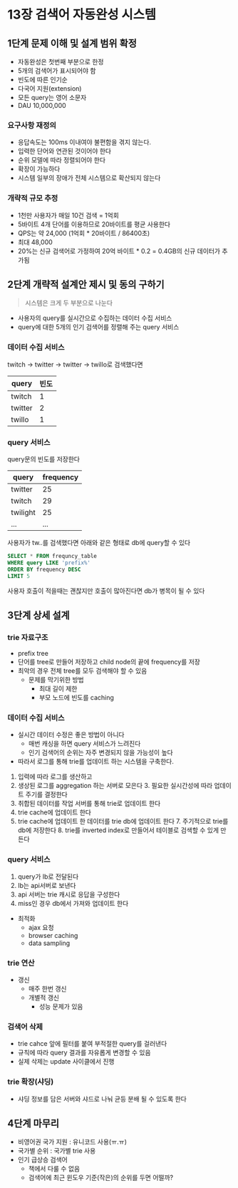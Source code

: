 # 13장 검색어 자동완성 시스템
## 1단계 문제 이해 및 설계 범위 확정
* 자동완성은 첫번째 부분으로 한정
* 5개의 검색어가 표시되어야 함
* 빈도에 따른 인기순
* 다국어 지원(extension)
* 모든 query는 영어 소문자
* DAU 10,000,000

### 요구사항 재정의
* 응답속도는 100ms 이내여야 불편함을 겪지 않는다.
* 입력한 단어와 연관된 것이어야 한다
* 순위 모델에 따라 정렬되어야 한다
* 확장이 가능하다
* 시스템 일부의 장애가 전체 시스템으로 확산되지 않는다

### 개략적 규모 추정
* 1천만 사용자가 매일 10건 검색 = 1억회
* 5바이트 4개 단어를 이용하므로 20바이트를 평균 사용한다
* QPS는 약 24,000 (1억회 * 20바이트 / 86400초)
* 최대 48,000
* 20%는 신규 검색어로 가정하여 20억 바이트 * 0.2 = 0.4GB의 신규 데이터가 추가됨

## 2단계 개략적 설계안 제시 및 동의 구하기
> 시스템은 크게 두 부분으로 나눈다
* 사용자의 query를 실시간으로 수집하는 데이터 수집 서비스
* query에 대한 5개의 인기 검색어를 정렬해 주는 query 서비스

### 데이터 수집 서비스
twitch -> twitter -> twitter -> twillo로 검색했다면

|query|빈도|
|---|---|
|twitch|1|
|twitter|2|
|twillo|1|

### query 서비스
query문의 빈도를 저장한다

| query     | frequency |
|-----------|-----------|
| twitter   | 25        |
| twitch    | 29        |
| twilight | 25        |
|...|...|

사용자가 tw..를 검색했다면 아래와 같은 형태로 db에 query할 수 있다
```SQL
SELECT * FROM frequncy_table
WHERE query LIKE 'prefix%'
ORDER BY frequency DESC
LIMIT 5
```

사용자 호출이 적을때는 괜찮지만 호출이 많아진다면 db가 병목이 될 수 있다

## 3단계 상세 설계

### trie 자료구조
* prefix tree
* 단어를 tree로 만들어 저장하고 child node의 끝에 frequency를 저장
* 최악의 경우 전체 tree를 모두 검색해야 할 수 있음
  * 문제를 막기위한 방법
    * 최대 길이 제한
    * 부모 노드에 빈도를 caching

### 데이터 수집 서비스
* 실시간 데이터 수정은 좋은 방법이 아니다
  * 매번 캐싱을 하면 query 서비스가 느려진다
  * 인기 검색어의 순위는 자주 변경되지 않을 가능성이 높다
* 따라서 로그를 통해 trie를 업데이트 하는 시스템을 구축한다.

1. 입력에 따라 로그를 생산하고
2. 생상된 로그를 aggregation 하는 서버로 모은다
   3. 필요한 실시간성에 따라 업데이트 주기를 결정한다
4. 취합된 데이터를 작업 서버를 통해 trie로 업데이트 한다
5. trie cache에 업데이트 한다
6. trie cache에 업데이트 한 데이터를 trie db에 업데이트 한다
   7. 주기적으로 trie를 db에 저장한다
   8. trie를 inverted index로 만들어서 테이블로 검색할 수 있게 만든다

### query 서비스
1. query가 lb로 전달된다
2. lb는 api서버로 보낸다
3. api 서버는 trie 캐시로 응답을 구성한다
4. miss인 경우 db에서 가져와 업데이트 한다

* 최적화
  * ajax 요청
  * browser caching
  * data sampling

### trie 연산
* 갱신
  * 매주 한번 갱신
  * 개별적 갱신
    * 성능 문제가 있음

### 검색어 삭제
* trie cahce 앞에 필터를 붙여 부적절한 query를 걸러낸다
* 규칙에 따라 query 결과를 자유롭게 변경할 수 있음
* 실제 삭제는 update 사이클에서 진행


### trie 확장(샤딩)
* 샤딩 정보를 담은 서버와 샤드로 나눠 균등 분배 될 수 있도록 한다

## 4단계 마무리
* 비영어권 국가 지원 : 유니코드 사용(ㅠ.ㅠ)
* 국가별 순위 : 국가별 trie 사용
* 인기 급상승 검색어
  * 책에서 다룰 수 없음
  * 검색어에 최근 윈도우 기준(작은)의 순위를 두면 어떨까?
